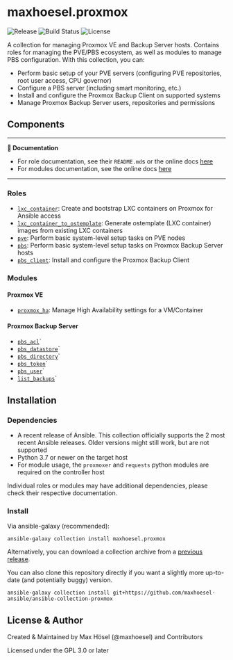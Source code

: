 # maxhoesel.proxmox

![Release](https://img.shields.io/github/v/release/maxhoesel-ansible/ansible-collection-proxmox?style=flat-square)
![Build Status](https://img.shields.io/circleci/build/github/maxhoesel-ansible/ansible-collection-proxmox/main?style=flat-square)
![License](https://img.shields.io/github/license/maxhoesel-ansible/ansible-collection-proxmox?style=flat-square)

A collection for managing Proxmox VE and Backup Server hosts. Contains roles for managing the PVE/PBS ecosystem, as well as modules to manage PBS configuration.
With this collection, you can:

- Perform basic setup of your PVE servers (configuring PVE repositories, root user access, CPU governor)
- Configure a PBS server (including smart monitoring, etc.)
- Install and configure the Proxmox Backup Client on supported systems
- Manage Proxmox Backup Server users, repositories and permissions

## Components

---
**📘 Documentation**

- For role documentation, see their `README.md`s or the online docs [here](https://ansible-collection-proxmox.readthedocs.io)
- For modules documentation, see the online docs [here](https://ansible-collection-proxmox.readthedocs.io)

---

### Roles

- [`lxc_container`](./roles/lxc_container/): Create and bootstrap LXC containers on Proxmox for Ansible access
- [`lxc_container_to_ostemplate`](./roles/lxc_container_to_ostemplate/): Generate ostemplate (LXC container) images from existing LXC containers
- [`pve`](./roles/pve/): Perform basic system-level setup tasks on PVE nodes
- [`pbs`](./roles/pbs/): Perform basic system-level setup tasks on Proxmox Backup Server hosts
- [`pbs_client`](./roles/pbs_client/): Install and configure the Proxmox Backup Client

### Modules

#### Proxmox VE

- [`proxmox_ha`](https://ansible-collection-proxmox.readthedocs.io/en/latest/collections/maxhoesel/proxmox/proxmox_ha_module.html): Manage High Availability settings for a VM/Container

#### Proxmox Backup Server

- [`pbs_acl`](https://ansible-collection-proxmox.readthedocs.io/en/latest/collections/maxhoesel/proxmox/pbs_acl_module.html)`
- [`pbs_datastore`](https://ansible-collection-proxmox.readthedocs.io/en/latest/collections/maxhoesel/proxmox/pbs_datastore_module.html)`
- [`pbs_directory`](https://ansible-collection-proxmox.readthedocs.io/en/latest/collections/maxhoesel/proxmox/pbs_directory_module.html)`
- [`pbs_token`](https://ansible-collection-proxmox.readthedocs.io/en/latest/collections/maxhoesel/proxmox/pbs_token_module.html)`
- [`pbs_user`](https://ansible-collection-proxmox.readthedocs.io/en/latest/collections/maxhoesel/proxmox/pbs_user_module.html)`
- [`list_backups`](https://ansible-collection-proxmox.readthedocs.io/en/latest/collections/maxhoesel/proxmox/list_backup_module.html)`

## Installation

### Dependencies

- A recent release of Ansible. This collection officially supports the 2 most recent Ansible releases.
  Older versions might still work, but are not supported
- Python 3.7 or newer on the target host
- For module usage, the `proxmoxer` and `requests` python modules are required on the controller host

Individual roles or modules may have additional dependencies, please check their respective documentation.

### Install

Via ansible-galaxy (recommended):

`ansible-galaxy collection install maxhoesel.proxmox`

Alternatively, you can download a collection archive from a [previous release](hhttps://github.com/maxhoesel-ansible/ansible-collection-proxmox/releases).

You can also clone this repository directly if you want a slightly more up-to-date (and potentially buggy) version.

`ansible-galaxy collection install git+https://github.com/maxhoesel-ansible/ansible-collection-proxmox`

## License & Author

Created & Maintained by Max Hösel (@maxhoesel) and Contributors

Licensed under the GPL 3.0 or later

